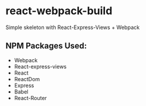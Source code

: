 # react-webpack-build
Simple skeleton with React-Express-Views + Webpack

## NPM Packages Used:
- Webpack
- React-express-views
- React
- ReactDom
- Express
- Babel
- React-Router